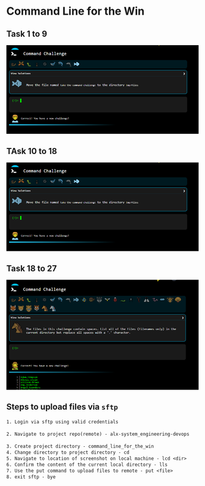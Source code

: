 # Command Line for the Win

## Task 1 to 9

![Image of completed tasks 1 to 9 on cmd challenge](https://github.com/dannycod3r/alx-system_engineering-devops/blob/main/command_line_for_the_win/0-first_9_tasks.png)

## TAsk 10 to 18

![Image of completed tasks 10 to 18 on cmd challenge](https://github.com/dannycod3r/alx-system_engineering-devops/blob/main/command_line_for_the_win/1-next_9_tasks.png)

## Task 18 to 27

![Image of completed tasks 18 to 27 on cmd challenge](https://github.com/dannycod3r/alx-system_engineering-devops/blob/main/command_line_for_the_win/2-next_9_tasks.png)

## Steps to upload files via ``sftp``

```
1. Login via sftp using valid credentials

2. Navigate to project repo(remote) - alx-system_engineering-devops

3. Create project directory - command_line_for_the_win
4. Change directory to project directory - cd
5. Navigate to location of screenshot on local machine - lcd <dir>
6. Confirm the content of the current local directory - lls
7. Use the put command to upload files to remote - put <file>
8. exit sftp - bye
```

